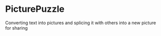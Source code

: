 # PicturePuzzle
Converting text into pictures and splicing it with others into a new picture for sharing
